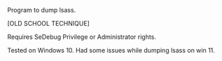 Program to dump lsass.

[OLD SCHOOL TECHNIQUE]

Requires SeDebug Privilege or Administrator rights.

Tested on Windows 10. Had some issues while dumping lsass on win 11. 

